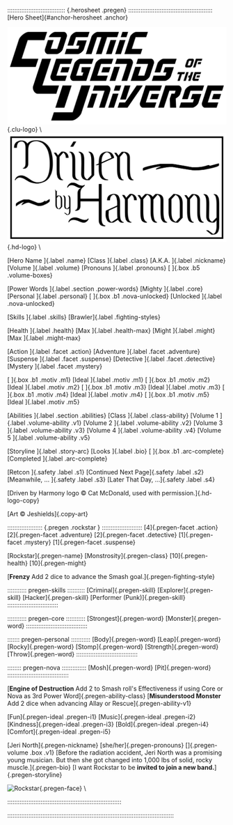 
::::::::::::::::::::::::::::::::: {.herosheet .pregen} ::::::::::::::::::::::::::::::::::::::::::::::::
[Hero Sheet]{#anchor-herosheet .anchor}

![Cosmic Legends of the Universe](art/clu-logo-black-medium.png){.clu-logo} \ 
![Driven by Harmony](art/harmony_drive/logo-medium.png){.hd-logo} \

[Hero Name                                                    ]{.label .name}
[Class          ]{.label .class}              [A.K.A.         ]{.label .nickname}
[Volume         ]{.label .volume}             [Pronouns       ]{.label .pronouns}
[               ]{.box .b5 .volume-boxes}

[Power Words                                                  ]{.label .section .power-words}
[Mighty         ]{.label .core}               [Personal       ]{.label .personal}
[  ]{.box .b1 .nova-unlocked}    [Unlocked       ]{.label .nova-unlocked}

[Skills         ]{.label .skills}             [Brawler]{.label .fighting-styles}


[Health         ]{.label .health}             [Max            ]{.label .health-max}
[Might          ]{.label .might}              [Max            ]{.label .might-max}

[Action         ]{.label .facet .action}      [Adventure      ]{.label .facet .adventure}
[Suspense       ]{.label .facet .suspense}    [Detective      ]{.label .facet .detective} 
[Mystery                                                      ]{.label .facet .mystery}

[               ]{.box .b1 .motiv .m1}        [Ideal          ]{.label .motiv .m1}
[               ]{.box .b1 .motiv .m2}        [Ideal          ]{.label .motiv .m2}
[               ]{.box .b1 .motiv .m3}        [Ideal          ]{.label .motiv .m3}
[               ]{.box .b1 .motiv .m4}        [Ideal          ]{.label .motiv .m4}
[               ]{.box .b1 .motiv .m5}        [Ideal          ]{.label .motiv .m5}

[Abilities                                                    ]{.label .section .abilities}
[Class          ]{.label .class-ability}      [Volume 1       ]{.label .volume-ability .v1}
[Volume 2       ]{.label .volume-ability .v2} [Volume 3       ]{.label .volume-ability .v3}
[Volume 4       ]{.label .volume-ability .v4} [Volume 5       ]{.label .volume-ability .v5}

[Storyline      ]{.label .story-arc}          [Looks          ]{.label .bio}
[               ]{.box .b1 .arc-complete}     [Completed      ]{.label .arc-complete}


[Retcon         ]{.safety .label .s1}     [Continued Next Page]{.safety .label .s2}
[Meanwhile, ... ]{.safety .label .s3}     [Later That Day, ...]{.safety .label .s4}

[Driven by Harmony logo &copy; Cat McDonald, used with permission.]{.hd-logo-copy}

[Art &copy; Jeshields]{.copy-art}

:::::::::::::::::::: {.pregen .rockstar } :::::::::::::::::::::::
[4]{.pregen-facet .action}
[2]{.pregen-facet .adventure}
[2]{.pregen-facet .detective}
[1]{.pregen-facet .mystery}
[1]{.pregen-facet .suspense}

[Rockstar]{.pregen-name}
[Monstrosity]{.pregen-class}
[10]{.pregen-health}
[10]{.pregen-might}

[**Frenzy** Add 2 dice to advance the Smash goal.]{.pregen-fighting-style}

::::::::::: pregen-skills ::::::::::
[Criminal]{.pregen-skill}
[Explorer]{.pregen-skill}
[Hacker]{.pregen-skill}
[Performer (Punk)]{.pregen-skill}
:::::::::::::::::::::::::::::

::::::::::: pregen-core :::::::::::
[Strongest]{.pregen-word}
[Monster]{.pregen-word}
:::::::::::::::::::::::::::::::::::

::::::: pregen-personal :::::::::::
[Body]{.pregen-word}
[Leap]{.pregen-word}
[Rocky]{.pregen-word}
[Stomp]{.pregen-word}
[Strength]{.pregen-word}
[Throw]{.pregen-word}
:::::::::::::::::::::::::::::::::::

:::::::: pregen-nova ::::::::::::::
[Mosh]{.pregen-word}
[Pit]{.pregen-word}
:::::::::::::::::::::::::::::::::::

[**Engine of Destruction**
Add 2 to Smash roll's Effectiveness if
using Core or Nova as 3rd Power Word]{.pregen-ability-class}
[**Misunderstood Monster**
Add 2 dice when advancing Allay or Rescue]{.pregen-ability-v1}

[Fun]{.pregen-ideal .pregen-i1}
[Music]{.pregen-ideal .pregen-i2}
[Kindness]{.pregen-ideal .pregen-i3}
[Bold]{.pregen-ideal .pregen-i4}
[Comfort]{.pregen-ideal .pregen-i5}

[Jeri North]{.pregen-nickname}
[she/her]{.pregen-pronouns}
[]{.pregen-volume .box .v1}
[Before the radiation accident, Jeri North was a
promising young musician. But then she got changed
into 1,000 lbs of solid, rocky muscle.]{.pregen-bio}
[I want Rockstar to be **invited to join a new band.**]{.pregen-storyline}

![Rockstar](art/jeshields/rockstar_face.png){.pregen-face} \ 

:::::::::::::::::::::::::::::::::::::::::::::::::::::::::::::::::

:::::::::::::::::::::::::::::::::::::::::::::::::::::::::::::::::::::::::::::::::::::::::::::::

